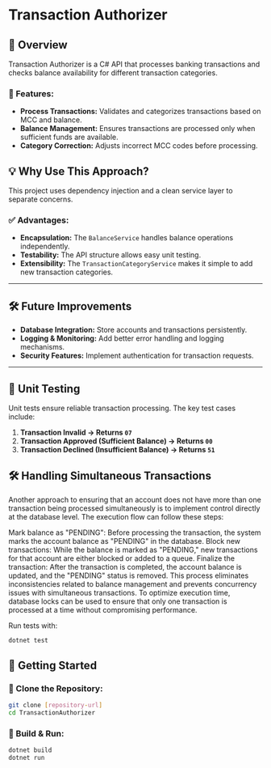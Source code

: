 # Transaction Authorizer

## 📌 Overview
Transaction Authorizer is a C# API that processes banking transactions and checks balance availability for different transaction categories.

### 🔹 Features:
- **Process Transactions:** Validates and categorizes transactions based on MCC and balance.
- **Balance Management:** Ensures transactions are processed only when sufficient funds are available.
- **Category Correction:** Adjusts incorrect MCC codes before processing.

## 💡 Why Use This Approach?
This project uses dependency injection and a clean service layer to separate concerns.

### ✅ **Advantages:**
- **Encapsulation:** The `BalanceService` handles balance operations independently.
- **Testability:** The API structure allows easy unit testing.
- **Extensibility:** The `TransactionCategoryService` makes it simple to add new transaction categories.

---

## 🛠️ Future Improvements
- **Database Integration:** Store accounts and transactions persistently.
- **Logging & Monitoring:** Add better error handling and logging mechanisms.
- **Security Features:** Implement authentication for transaction requests.

---

## 🧩 Unit Testing
Unit tests ensure reliable transaction processing. The key test cases include:
1. **Transaction Invalid → Returns `07`**
2. **Transaction Approved (Sufficient Balance) → Returns `00`**
3. **Transaction Declined (Insufficient Balance) → Returns `51`**
   
## 🛠️ Handling Simultaneous Transactions
Another approach to ensuring that an account does not have more than one transaction being processed simultaneously is to implement control directly at the database level. The execution flow can follow these steps:

Mark balance as "PENDING": Before processing the transaction, the system marks the account balance as "PENDING" in the database.
Block new transactions: While the balance is marked as "PENDING," new transactions for that account are either blocked or added to a queue.
Finalize the transaction: After the transaction is completed, the account balance is updated, and the "PENDING" status is removed.
This process eliminates inconsistencies related to balance management and prevents concurrency issues with simultaneous transactions. To optimize execution time, database locks can be used to ensure that only one transaction is processed at a time without compromising performance.

Run tests with:
```sh
dotnet test
```

## 🚀 Getting Started
### 🔹 Clone the Repository:
```sh
git clone [repository-url]
cd TransactionAuthorizer
```

### 🔹 Build & Run:
```sh
dotnet build
dotnet run
```

